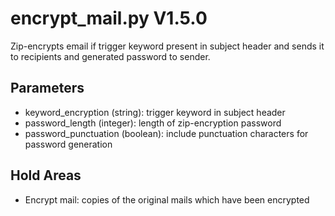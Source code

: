 encrypt_mail.py V1.5.0
======================

Zip-encrypts email if trigger keyword present in subject header and sends it to recipients and generated password to sender.

## Parameters
* keyword_encryption (string): trigger keyword in subject header
* password_length (integer): length of zip-encryption password
* password_punctuation (boolean): include punctuation characters for password generation

## Hold Areas
* Encrypt mail: copies of the original mails which have been encrypted
